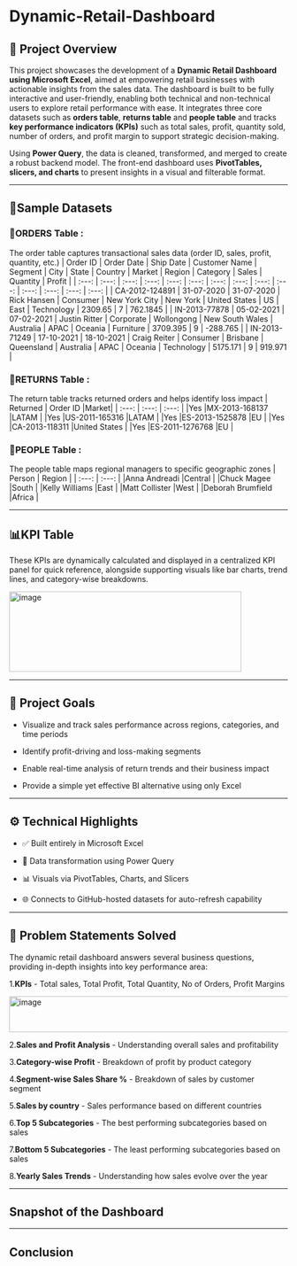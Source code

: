 # Dynamic-Retail-Dashboard
## 📌 Project Overview

This project showcases the development of a **Dynamic Retail Dashboard using Microsoft Excel**, aimed at empowering retail businesses with actionable insights from the sales data. The dashboard is built to be fully interactive and user-friendly, enabling both technical and non-technical users to explore retail performance with ease. It integrates three core datasets such as **orders table**, **returns table** and **people table** and tracks **key performance indicators (KPIs)** such as total sales, profit, quantity sold, number of orders, and profit margin to support strategic decision-making.

Using **Power Query**, the data is cleaned, transformed, and merged to create a robust backend model. The front-end dashboard uses **PivotTables, slicers, and charts** to present insights in a visual and filterable format.

---

## 📂Sample Datasets 
### 🧾ORDERS Table :
  The order table captures transactional sales data (order ID, sales, profit, quantity, etc.)
| Order ID | Order Date | Ship Date | Customer Name | Segment | City | State | Country | Market | Region | Category | Sales | Quantity | Profit | 
| :---: | :---: | :---: | :---: | :---: | :---: | :---: | :---: | :---: | :---: | :---: | :---: | :---: | :---: |
| CA-2012-124891 | 31-07-2020 | 31-07-2020 | Rick Hansen | Consumer |	New York City	| New York | United States | US | East | Technology | 2309.65 | 7 |	762.1845 |
| IN-2013-77878 | 05-02-2021 | 07-02-2021 | Justin Ritter | Corporate	| Wollongong	| New South Wales	| Australia | APAC | Oceania | Furniture | 3709.395	| 9 | -288.765 |
| IN-2013-71249 | 17-10-2021 | 18-10-2021 | Craig Reiter | Consumer	| Brisbane | Queensland	| Australia | APAC | Oceania | Technology | 5175.171 | 9 | 919.971 |   

### 🔁RETURNS Table :
  The return table tracks returned orders and helps identify loss impact
| Returned |	Order ID	|Market|
| :---: | :---: | :---: |
|Yes	|MX-2013-168137	|LATAM |
|Yes	|US-2011-165316	|LATAM |
|Yes	|ES-2013-1525878	|EU |
|Yes	|CA-2013-118311	|United States |
|Yes	|ES-2011-1276768	|EU |

### 👥PEOPLE Table :
  The people table maps regional managers to specific geographic zones
| Person | Region |
| :---: | :---: |
|Anna Andreadi	|Central |
|Chuck Magee	|South |
|Kelly Williams	|East |
|Matt Collister	|West |
|Deborah Brumfield	|Africa |

---

## 📊**KPI Table**
These KPIs are dynamically calculated and displayed in a centralized KPI panel for quick reference, alongside supporting visuals like bar charts, trend lines, and category-wise breakdowns.


<img width="420" height="145" alt="image" src="https://github.com/user-attachments/assets/762e64d7-1ca5-4d63-b223-7614047a4953" />

---

## 🌟 Project Goals

- Visualize and track sales performance across regions, categories, and time periods

- Identify profit-driving and loss-making segments

- Enable real-time analysis of return trends and their business impact

- Provide a simple yet effective BI alternative using only Excel
  
---

## ⚙️ Technical Highlights

- ✅ Built entirely in Microsoft Excel

- 🔄 Data transformation using Power Query

- 📊 Visuals via PivotTables, Charts, and Slicers

- 🌐 Connects to GitHub-hosted datasets for auto-refresh capability
  
---
  
## 🧠 Problem Statements Solved

  The dynamic retail dashboard answers several business questions, providing in-depth insights into key performance area:
  
1.**KPIs** - Total sales, Total Profit, Total Quantity, No of Orders, Profit Margins

  <img width="889" height="65" alt="image" src="https://github.com/user-attachments/assets/f5a62283-ba78-4315-a725-33cdd5403f2a" />

2.**Sales and Profit Analysis** - Understanding overall sales and profitability

3.**Category-wise Profit** - Breakdown of profit by product category

4.**Segment-wise Sales Share %** - Breakdown of sales by customer segment 

5.**Sales by country** - Sales performance based on different countries

6.**Top 5 Subcategories** - The best performing subcategories based on sales

7.**Bottom 5 Subcategories** - The least performing subcategories based on sales

8.**Yearly Sales Trends** - Understanding how sales evolve over the year


---

## Snapshot of the Dashboard 


---

## Conclusion





